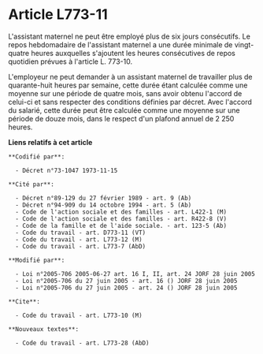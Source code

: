 # Article L773-11

L'assistant maternel ne peut être employé plus de six jours consécutifs. Le repos hebdomadaire de l'assistant maternel a une
durée minimale de vingt-quatre heures auxquelles s'ajoutent les heures consécutives de repos quotidien prévues à l'article L.
773-10.

L'employeur ne peut demander à un assistant maternel de travailler plus de quarante-huit heures par semaine, cette durée
étant calculée comme une moyenne sur une période de quatre mois, sans avoir obtenu l'accord de celui-ci et sans respecter des
conditions définies par décret. Avec l'accord du salarié, cette durée peut être calculée comme une moyenne sur une période de
douze mois, dans le respect d'un plafond annuel de 2 250 heures.

**Liens relatifs à cet article**

	**Codifié par**:

	  - Décret n°73-1047 1973-11-15

	**Cité par**:

	  - Décret n°89-129 du 27 février 1989 - art. 9 (Ab)
	  - Décret n°94-909 du 14 octobre 1994 - art. 5 (Ab)
	  - Code de l'action sociale et des familles - art. L422-1 (M)
	  - Code de l'action sociale et des familles - art. R422-8 (V)
	  - Code de la famille et de l'aide sociale. - art. 123-5 (Ab)
	  - Code du travail - art. D773-11 (VT)
	  - Code du travail - art. L773-12 (M)
	  - Code du travail - art. L773-7 (AbD)

	**Modifié par**:

	  - Loi n°2005-706 2005-06-27 art. 16 I, II, art. 24 JORF 28 juin 2005
	  - Loi n°2005-706 du 27 juin 2005 - art. 16 () JORF 28 juin 2005
	  - Loi n°2005-706 du 27 juin 2005 - art. 24 () JORF 28 juin 2005

	**Cite**:

	  - Code du travail - art. L773-10 (M)

	**Nouveaux textes**:

	  - Code du travail - art. L773-28 (AbD)
